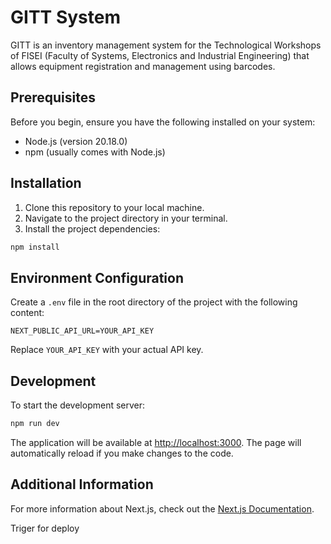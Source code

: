 
# GITT System

GITT is an inventory management system for the Technological Workshops of FISEI (Faculty of Systems, Electronics and Industrial Engineering) that allows equipment registration and management using barcodes.

## Prerequisites

Before you begin, ensure you have the following installed on your system:
- Node.js (version 20.18.0)
- npm (usually comes with Node.js)

## Installation

1. Clone this repository to your local machine.
2. Navigate to the project directory in your terminal.
3. Install the project dependencies:

```bash
npm install
```

## Environment Configuration

Create a `.env` file in the root directory of the project with the following content:

```
NEXT_PUBLIC_API_URL=YOUR_API_KEY
```

Replace `YOUR_API_KEY` with your actual API key.

## Development

To start the development server:

```bash
npm run dev
```

The application will be available at [http://localhost:3000](http://localhost:3000). The page will automatically reload if you make changes to the code.

## Additional Information

For more information about Next.js, check out the [Next.js Documentation](https://nextjs.org/docs).

Triger for deploy